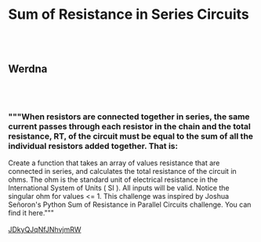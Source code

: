 # Sum of Resistance in Series Circuits
<br><br>
## Werdna
<br><br>
### """When resistors are connected together in series, the same current passes through each resistor in the chain and the total resistance, RT, of the circuit must be equal to the sum of all the individual resistors added together. That is:
Create a function that takes an array of values resistance that are connected in series, and calculates the total resistance of the circuit in ohms. The ohm is the standard unit of electrical resistance in the International System of Units ( SI ).
All inputs will be valid.
Notice the singular ohm for values <= 1.
This challenge was inspired by Joshua Señoron's Python Sum of Resistance in Parallel Circuits challenge. You can find it here."""
<br><br>
[JDkyQJqNfJNhvjmRW](https://edabit.com/challenge/JDkyQJqNfJNhvjmRW)
<br><br>
```RT = R1 + R2 + R3 ...
```

<br><br>
